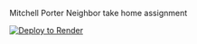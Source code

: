 Mitchell Porter Neighbor take home assignment

[![Deploy to Render](https://render.com/images/deploy-to-render-button.svg)](https://render.com/deploy?repo=https://github.com/render-examples/fastapi)
